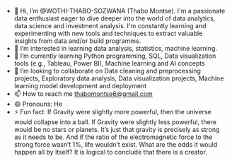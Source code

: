 - 👋 Hi, I’m @WOTHI-THABO-SOZWANA (Thabo Montse). I'm a passionate data enthusiast eager to dive deeper into the world of data analytics, data science and investment analysis. I'm constantly learning and experimenting with new tools and techniques to extract valuable insights from data and/or build programms.
- 👀 I’m interested in learning data analysis, statistics, machine learning.
- 🌱 I’m currently learning Python programming, SQL, Data visualization tools (e.g., Tableau, Power BI), Machine learning and AI concepts
- 💞️ I’m looking to collaborate on Data cleaning and preprocessing projects, Exploratory data analysis, Data visualization projects, Machine learning model development and deployment
- 📫 How to reach me thabomontse6@gmail.com 
- 😄 Pronouns: He
- ⚡ Fun fact: If Gravity were slightly more powerful, then the universe would collapse into a ball. If Gravity were slightly less powerful, there would be no stars or planets. It’s just that gravity is precisely as strong as it needs to be. And if the ratio of the electromagnetic force to the strong force wasn’t 1%, life wouldn’t exist. What are the odds it would happen all by itself? It is logical to conclude that there is a creator.

<!---
WOTHI-THABO-SOZWANA/WOTHI-THABO-SOZWANA is a ✨ special ✨ repository because its `README.md` (this file) appears on your GitHub profile.
You can click the Preview link to take a look at your changes.
--->
